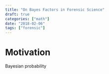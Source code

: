 ```yaml
---
title: "On Bayes Factors in Forensic Science"
draft: true
categories: ["math"]
date: "2018-02-06"
tags: ["forensic"]
---
```


# Motivation

Bayesian probability